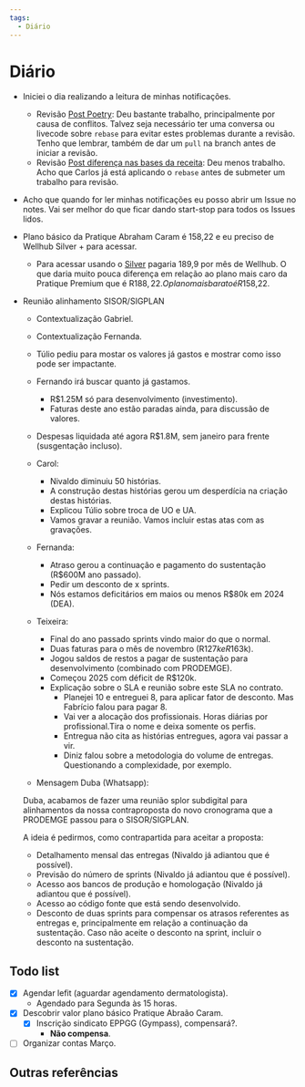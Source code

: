```yaml
---
tags:
  - Diário
---
```


# Diário

- Iniciei o dia realizando a leitura de minhas notificações.
    - Revisão [Post Poetry](https://splor-mg.github.io/handbook/blog/gerenciamento-de-depend%C3%AAncias-em-python-com-poetry-2/?h=poetry#o-que-e-o-poetry): Deu bastante trabalho, principalmente por causa de conflitos. Talvez seja necessário ter uma conversa ou livecode sobre `rebase` para evitar estes problemas durante a revisão. Tenho que lembrar, também de dar um `pull` na branch antes de iniciar a revisão.
    - Revisão [Post diferença nas bases da receita](https://splor-mg.github.io/handbook/blog/-an%C3%A1lise-dos-diferentes-bancos-de-dados-publicados-da-receita-p%C3%BAblica/?h=receita): Deu menos trabalho. Acho que Carlos já está aplicando o `rebase` antes de submeter um trabalho para revisão.
- Acho que quando for ler minhas notificações eu posso abrir um Issue no notes.
Vai ser melhor do que ficar dando start-stop para todos os Issues lidos.
- Plano básico da Pratique Abraham Caram é 158,22 e eu preciso de Wellhub Silver + para acessar.
    - Para acessar usando o [Silver](https://wellhub.com/pt-br/plans-pricing/#plan_carrousel) pagaria 189,9 por mês de Wellhub. O que daria muito pouca diferença em relação ao plano mais caro da Pratique Premium que é R$188,22. O plano mais barato é R$158,22.
- Reunião alinhamento SISOR/SIGPLAN
    - Contextualização Gabriel.
    - Contextualização Fernanda.
    - Túlio pediu para mostar os valores já gastos e mostrar como isso pode ser impactante.
    - Fernando irá buscar quanto já gastamos.
        - R$1.25M só para desenvolvimento (investimento).
        - Faturas deste ano estão paradas ainda, para discussão de valores.
    - Despesas liquidada até agora R$1.8M, sem janeiro para frente (susgentação incluso).
    - Carol:
        - Nivaldo diminuiu 50 histórias.
        - A construção destas histórias gerou um desperdícia na criação destas histórias.
        - Explicou Túlio sobre troca de UO e UA.
        - Vamos gravar a reunião. Vamos incluir estas atas com as gravações.
    - Fernanda:
        - Atraso gerou a continuação e pagamento do sustentação (R$600M ano passado).
        - Pedir um desconto de x sprints.
        - Nós estamos deficitários em maios ou menos R$80k em 2024 (DEA).
    - Teixeira:
        - Final do ano passado sprints vindo maior do que o normal.
        - Duas faturas para o mês de novembro (R$127k e R$163k).
        - Jogou saldos de restos a pagar de sustentação para desenvolvimento (combinado com PRODEMGE).
        - Começou 2025 com déficit de R$120k.
        - Explicação sobre o SLA e reunião sobre este SLA no contrato.
            - Planejei 10 e entreguei 8, para aplicar fator de desconto. Mas Fabrício falou para pagar 8.
            - Vai ver a alocação dos profissionais. Horas diárias por profissional.Tira o nome e deixa somente os perfis.
            - Entregua não cita as histórias entregues, agora vai passar a vir.
            - Diniz falou sobre a metodologia do volume de entregas. Questionando a complexidade, por exemplo.

    - Mensagem Duba (Whatsapp):

    Duba, acabamos de fazer uma reunião splor subdigital para alinhamentos da nossa contraproposta do novo cronograma que a PRODEMGE passou para o SISOR/SIGPLAN.

    A ideia é pedirmos, como contrapartida para aceitar a proposta:

    - Detalhamento mensal das entregas (Nivaldo já adiantou que é possível).
    - Previsão do número de sprints (Nivaldo já adiantou que é possível).
    - Acesso aos bancos de produção e homologação (Nivaldo já adiantou que é possível).
    - Acesso ao código fonte que está sendo desenvolvido.
    - Desconto de duas sprints para compensar os atrasos referentes as entregas e, principalmente em relação a continuação da sustentação. Caso não aceite o desconto na sprint, incluir o desconto na sustentação.


## Todo list

- [x] Agendar lefit (aguardar agendamento dermatologista).
    - Agendado para Segunda às 15 horas.
- [x] Descobrir valor plano básico Pratique Abraão Caram.
    - [x] Inscrição sindicato EPPGG (Gympass), compensará?.
      - **Não compensa**.
- [ ] Organizar contas Março.

## Outras referências
